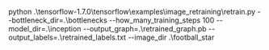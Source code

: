python .\tensorflow-1.7.0\tensorflow\examples\image_retraining\retrain.py --bottleneck_dir=.\bottlenecks --how_many_training_steps 100 --model_dir=.\inception --output_graph=.\retrained_graph.pb --output_labels=.\retrained_labels.txt --image_dir .\football_star